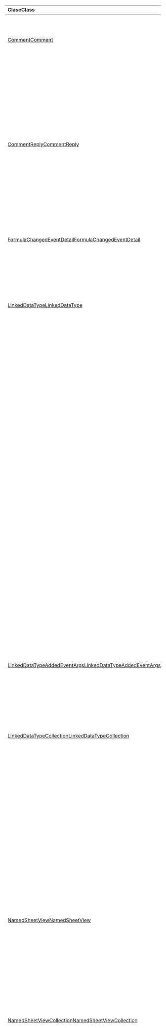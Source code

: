 | <span data-ttu-id="d9b0e-101">Clase</span><span class="sxs-lookup"><span data-stu-id="d9b0e-101">Class</span></span> | <span data-ttu-id="d9b0e-102">Campos</span><span class="sxs-lookup"><span data-stu-id="d9b0e-102">Fields</span></span> | <span data-ttu-id="d9b0e-103">Descripción</span><span class="sxs-lookup"><span data-stu-id="d9b0e-103">Description</span></span> |
|:---|:---|:---|
|[<span data-ttu-id="d9b0e-104">Comment</span><span class="sxs-lookup"><span data-stu-id="d9b0e-104">Comment</span></span>](/javascript/api/excel/excel.comment)|[<span data-ttu-id="d9b0e-105">assignTask(email: string)</span><span class="sxs-lookup"><span data-stu-id="d9b0e-105">assignTask(email: string)</span></span>](/javascript/api/excel/excel.comment#assigntask-email-)|<span data-ttu-id="d9b0e-106">Asigna la tarea adjunta al comentario al usuario determinado como único usuario al que se asigna.</span><span class="sxs-lookup"><span data-stu-id="d9b0e-106">Assigns the task attached to the comment to the given user as the sole assignee.</span></span>|
||[<span data-ttu-id="d9b0e-107">getTask()</span><span class="sxs-lookup"><span data-stu-id="d9b0e-107">getTask()</span></span>](/javascript/api/excel/excel.comment#gettask--)|<span data-ttu-id="d9b0e-108">Obtiene la tarea asociada a este comentario.</span><span class="sxs-lookup"><span data-stu-id="d9b0e-108">Gets the task associated with this comment.</span></span>|
||[<span data-ttu-id="d9b0e-109">getTaskOrNullObject()</span><span class="sxs-lookup"><span data-stu-id="d9b0e-109">getTaskOrNullObject()</span></span>](/javascript/api/excel/excel.comment#gettaskornullobject--)|<span data-ttu-id="d9b0e-110">Obtiene la tarea asociada a este comentario.</span><span class="sxs-lookup"><span data-stu-id="d9b0e-110">Gets the task associated with this comment.</span></span>|
|[<span data-ttu-id="d9b0e-111">CommentReply</span><span class="sxs-lookup"><span data-stu-id="d9b0e-111">CommentReply</span></span>](/javascript/api/excel/excel.commentreply)|[<span data-ttu-id="d9b0e-112">assignTask(email: string)</span><span class="sxs-lookup"><span data-stu-id="d9b0e-112">assignTask(email: string)</span></span>](/javascript/api/excel/excel.commentreply#assigntask-email-)|<span data-ttu-id="d9b0e-113">Asigna la tarea adjunta al comentario al usuario determinado como único usuario al que se asigna.</span><span class="sxs-lookup"><span data-stu-id="d9b0e-113">Assigns the task attached to the comment to the given user as the sole assignee.</span></span>|
||[<span data-ttu-id="d9b0e-114">getTask()</span><span class="sxs-lookup"><span data-stu-id="d9b0e-114">getTask()</span></span>](/javascript/api/excel/excel.commentreply#gettask--)|<span data-ttu-id="d9b0e-115">Obtiene la tarea asociada a este comentario.</span><span class="sxs-lookup"><span data-stu-id="d9b0e-115">Gets the task associated with this comment.</span></span>|
||[<span data-ttu-id="d9b0e-116">getTaskOrNullObject()</span><span class="sxs-lookup"><span data-stu-id="d9b0e-116">getTaskOrNullObject()</span></span>](/javascript/api/excel/excel.commentreply#gettaskornullobject--)|<span data-ttu-id="d9b0e-117">Obtiene la tarea asociada a este comentario.</span><span class="sxs-lookup"><span data-stu-id="d9b0e-117">Gets the task associated with this comment.</span></span>|
|[<span data-ttu-id="d9b0e-118">FormulaChangedEventDetail</span><span class="sxs-lookup"><span data-stu-id="d9b0e-118">FormulaChangedEventDetail</span></span>](/javascript/api/excel/excel.formulachangedeventdetail)|[<span data-ttu-id="d9b0e-119">cellAddress</span><span class="sxs-lookup"><span data-stu-id="d9b0e-119">cellAddress</span></span>](/javascript/api/excel/excel.formulachangedeventdetail#celladdress)|<span data-ttu-id="d9b0e-120">Dirección de la celda que contiene la fórmula modificada.</span><span class="sxs-lookup"><span data-stu-id="d9b0e-120">The address of the cell that contains the changed formula.</span></span>|
||[<span data-ttu-id="d9b0e-121">previousFormula</span><span class="sxs-lookup"><span data-stu-id="d9b0e-121">previousFormula</span></span>](/javascript/api/excel/excel.formulachangedeventdetail#previousformula)|<span data-ttu-id="d9b0e-122">Representa la fórmula anterior, antes de cambiarla.</span><span class="sxs-lookup"><span data-stu-id="d9b0e-122">Represents the previous formula, before it was changed.</span></span>|
|[<span data-ttu-id="d9b0e-123">LinkedDataType</span><span class="sxs-lookup"><span data-stu-id="d9b0e-123">LinkedDataType</span></span>](/javascript/api/excel/excel.linkeddatatype)|[<span data-ttu-id="d9b0e-124">dataProvider</span><span class="sxs-lookup"><span data-stu-id="d9b0e-124">dataProvider</span></span>](/javascript/api/excel/excel.linkeddatatype#dataprovider)|<span data-ttu-id="d9b0e-125">Nombre del proveedor de datos para el tipo de datos vinculado.</span><span class="sxs-lookup"><span data-stu-id="d9b0e-125">The name of the data provider for the linked data type.</span></span>|
||[<span data-ttu-id="d9b0e-126">lastRefreshed</span><span class="sxs-lookup"><span data-stu-id="d9b0e-126">lastRefreshed</span></span>](/javascript/api/excel/excel.linkeddatatype#lastrefreshed)|<span data-ttu-id="d9b0e-127">Fecha y hora de la zona horaria local desde que se abrió el libro cuando se actualizó el tipo de datos vinculado por última vez.</span><span class="sxs-lookup"><span data-stu-id="d9b0e-127">The local time-zone date and time since the workbook was opened when the linked data type was last refreshed.</span></span>|
||[<span data-ttu-id="d9b0e-128">name</span><span class="sxs-lookup"><span data-stu-id="d9b0e-128">name</span></span>](/javascript/api/excel/excel.linkeddatatype#name)|<span data-ttu-id="d9b0e-129">Nombre del tipo de datos vinculado.</span><span class="sxs-lookup"><span data-stu-id="d9b0e-129">The name of the linked data type.</span></span>|
||[<span data-ttu-id="d9b0e-130">periodicRefreshInterval</span><span class="sxs-lookup"><span data-stu-id="d9b0e-130">periodicRefreshInterval</span></span>](/javascript/api/excel/excel.linkeddatatype#periodicrefreshinterval)|<span data-ttu-id="d9b0e-131">Frecuencia, en segundos, con la que se actualiza el tipo de datos vinculado `refreshMode` si se establece en "Periódico".</span><span class="sxs-lookup"><span data-stu-id="d9b0e-131">The frequency, in seconds, at which the linked data type is refreshed if `refreshMode` is set to "Periodic".</span></span>|
||[<span data-ttu-id="d9b0e-132">refreshMode</span><span class="sxs-lookup"><span data-stu-id="d9b0e-132">refreshMode</span></span>](/javascript/api/excel/excel.linkeddatatype#refreshmode)|<span data-ttu-id="d9b0e-133">Mecanismo mediante el cual se recuperan los datos del tipo de datos vinculado.</span><span class="sxs-lookup"><span data-stu-id="d9b0e-133">The mechanism by which the data for the linked data type is retrieved.</span></span>|
||[<span data-ttu-id="d9b0e-134">serviceId</span><span class="sxs-lookup"><span data-stu-id="d9b0e-134">serviceId</span></span>](/javascript/api/excel/excel.linkeddatatype#serviceid)|<span data-ttu-id="d9b0e-135">Identificador único del tipo de datos vinculado.</span><span class="sxs-lookup"><span data-stu-id="d9b0e-135">The unique id of the linked data type.</span></span>|
||[<span data-ttu-id="d9b0e-136">supportedRefreshModes</span><span class="sxs-lookup"><span data-stu-id="d9b0e-136">supportedRefreshModes</span></span>](/javascript/api/excel/excel.linkeddatatype#supportedrefreshmodes)|<span data-ttu-id="d9b0e-137">Devuelve una matriz con todos los modos de actualización admitidos por el tipo de datos vinculado.</span><span class="sxs-lookup"><span data-stu-id="d9b0e-137">Returns an array with all the refresh modes supported by the linked data type.</span></span>|
||[<span data-ttu-id="d9b0e-138">requestRefresh()</span><span class="sxs-lookup"><span data-stu-id="d9b0e-138">requestRefresh()</span></span>](/javascript/api/excel/excel.linkeddatatype#requestrefresh--)|<span data-ttu-id="d9b0e-139">Realiza una solicitud para actualizar el tipo de datos vinculado.</span><span class="sxs-lookup"><span data-stu-id="d9b0e-139">Makes a request to refresh the linked data type.</span></span>|
||[<span data-ttu-id="d9b0e-140">requestSetRefreshMode(refreshMode: Excel.LinkedDataTypeRefreshMode)</span><span class="sxs-lookup"><span data-stu-id="d9b0e-140">requestSetRefreshMode(refreshMode: Excel.LinkedDataTypeRefreshMode)</span></span>](/javascript/api/excel/excel.linkeddatatype#requestsetrefreshmode-refreshmode-)|<span data-ttu-id="d9b0e-141">Realiza una solicitud para cambiar el modo de actualización de este tipo de datos vinculados.</span><span class="sxs-lookup"><span data-stu-id="d9b0e-141">Makes a request to change the refresh mode for this linked data type.</span></span>|
|[<span data-ttu-id="d9b0e-142">LinkedDataTypeAddedEventArgs</span><span class="sxs-lookup"><span data-stu-id="d9b0e-142">LinkedDataTypeAddedEventArgs</span></span>](/javascript/api/excel/excel.linkeddatatypeaddedeventargs)|[<span data-ttu-id="d9b0e-143">serviceId</span><span class="sxs-lookup"><span data-stu-id="d9b0e-143">serviceId</span></span>](/javascript/api/excel/excel.linkeddatatypeaddedeventargs#serviceid)|<span data-ttu-id="d9b0e-144">Identificador único del nuevo tipo de datos vinculado.</span><span class="sxs-lookup"><span data-stu-id="d9b0e-144">The unique id of the new linked data type.</span></span>|
||[<span data-ttu-id="d9b0e-145">source</span><span class="sxs-lookup"><span data-stu-id="d9b0e-145">source</span></span>](/javascript/api/excel/excel.linkeddatatypeaddedeventargs#source)|<span data-ttu-id="d9b0e-146">Obtiene el origen del evento.</span><span class="sxs-lookup"><span data-stu-id="d9b0e-146">Gets the source of the event.</span></span>|
||[<span data-ttu-id="d9b0e-147">tipo</span><span class="sxs-lookup"><span data-stu-id="d9b0e-147">type</span></span>](/javascript/api/excel/excel.linkeddatatypeaddedeventargs#type)|<span data-ttu-id="d9b0e-148">Obtiene el tipo del evento.</span><span class="sxs-lookup"><span data-stu-id="d9b0e-148">Gets the type of the event.</span></span>|
|[<span data-ttu-id="d9b0e-149">LinkedDataTypeCollection</span><span class="sxs-lookup"><span data-stu-id="d9b0e-149">LinkedDataTypeCollection</span></span>](/javascript/api/excel/excel.linkeddatatypecollection)|[<span data-ttu-id="d9b0e-150">getCount()</span><span class="sxs-lookup"><span data-stu-id="d9b0e-150">getCount()</span></span>](/javascript/api/excel/excel.linkeddatatypecollection#getcount--)|<span data-ttu-id="d9b0e-151">Obtiene el número de tipos de datos vinculados de la colección.</span><span class="sxs-lookup"><span data-stu-id="d9b0e-151">Gets the number of linked data types in the collection.</span></span>|
||[<span data-ttu-id="d9b0e-152">getItem(key: number)</span><span class="sxs-lookup"><span data-stu-id="d9b0e-152">getItem(key: number)</span></span>](/javascript/api/excel/excel.linkeddatatypecollection#getitem-key-)|<span data-ttu-id="d9b0e-153">Obtiene un tipo de datos vinculado por identificador de servicio.</span><span class="sxs-lookup"><span data-stu-id="d9b0e-153">Gets a linked data type by service id.</span></span>|
||[<span data-ttu-id="d9b0e-154">getItemAt(index: number)</span><span class="sxs-lookup"><span data-stu-id="d9b0e-154">getItemAt(index: number)</span></span>](/javascript/api/excel/excel.linkeddatatypecollection#getitemat-index-)|<span data-ttu-id="d9b0e-155">Obtiene un tipo de datos vinculado por su índice en la colección.</span><span class="sxs-lookup"><span data-stu-id="d9b0e-155">Gets a linked data type by its index in the collection.</span></span>|
||[<span data-ttu-id="d9b0e-156">getItemOrNullObject(key: number)</span><span class="sxs-lookup"><span data-stu-id="d9b0e-156">getItemOrNullObject(key: number)</span></span>](/javascript/api/excel/excel.linkeddatatypecollection#getitemornullobject-key-)|<span data-ttu-id="d9b0e-157">Obtiene un tipo de datos vinculados por identificador.</span><span class="sxs-lookup"><span data-stu-id="d9b0e-157">Gets a linked data type by id.</span></span>|
||[<span data-ttu-id="d9b0e-158">items</span><span class="sxs-lookup"><span data-stu-id="d9b0e-158">items</span></span>](/javascript/api/excel/excel.linkeddatatypecollection#items)|<span data-ttu-id="d9b0e-159">Obtiene los elementos secundarios cargados en esta colección.</span><span class="sxs-lookup"><span data-stu-id="d9b0e-159">Gets the loaded child items in this collection.</span></span>|
||[<span data-ttu-id="d9b0e-160">requestRefreshAll()</span><span class="sxs-lookup"><span data-stu-id="d9b0e-160">requestRefreshAll()</span></span>](/javascript/api/excel/excel.linkeddatatypecollection#requestrefreshall--)|<span data-ttu-id="d9b0e-161">Realiza una solicitud para actualizar todos los tipos de datos vinculados de la colección.</span><span class="sxs-lookup"><span data-stu-id="d9b0e-161">Makes a request to refresh all the linked data types in the collection.</span></span>|
|[<span data-ttu-id="d9b0e-162">NamedSheetView</span><span class="sxs-lookup"><span data-stu-id="d9b0e-162">NamedSheetView</span></span>](/javascript/api/excel/excel.namedsheetview)|[<span data-ttu-id="d9b0e-163">activate()</span><span class="sxs-lookup"><span data-stu-id="d9b0e-163">activate()</span></span>](/javascript/api/excel/excel.namedsheetview#activate--)|<span data-ttu-id="d9b0e-164">Activa esta vista de hoja.</span><span class="sxs-lookup"><span data-stu-id="d9b0e-164">Activates this sheet view.</span></span>|
||[<span data-ttu-id="d9b0e-165">delete()</span><span class="sxs-lookup"><span data-stu-id="d9b0e-165">delete()</span></span>](/javascript/api/excel/excel.namedsheetview#delete--)|<span data-ttu-id="d9b0e-166">Quita la vista de hoja de la hoja de cálculo.</span><span class="sxs-lookup"><span data-stu-id="d9b0e-166">Removes the sheet view from the worksheet.</span></span>|
||[<span data-ttu-id="d9b0e-167">duplicate(name?: string)</span><span class="sxs-lookup"><span data-stu-id="d9b0e-167">duplicate(name?: string)</span></span>](/javascript/api/excel/excel.namedsheetview#duplicate-name-)|<span data-ttu-id="d9b0e-168">Crea una copia de esta vista de hoja.</span><span class="sxs-lookup"><span data-stu-id="d9b0e-168">Creates a copy of this sheet view.</span></span>|
||[<span data-ttu-id="d9b0e-169">name</span><span class="sxs-lookup"><span data-stu-id="d9b0e-169">name</span></span>](/javascript/api/excel/excel.namedsheetview#name)|<span data-ttu-id="d9b0e-170">Obtiene o establece el nombre de la vista de hoja.</span><span class="sxs-lookup"><span data-stu-id="d9b0e-170">Gets or sets the name of the sheet view.</span></span>|
|[<span data-ttu-id="d9b0e-171">NamedSheetViewCollection</span><span class="sxs-lookup"><span data-stu-id="d9b0e-171">NamedSheetViewCollection</span></span>](/javascript/api/excel/excel.namedsheetviewcollection)|[<span data-ttu-id="d9b0e-172">add(name: string)</span><span class="sxs-lookup"><span data-stu-id="d9b0e-172">add(name: string)</span></span>](/javascript/api/excel/excel.namedsheetviewcollection#add-name-)|<span data-ttu-id="d9b0e-173">Crea una nueva vista de hoja con el nombre especificado.</span><span class="sxs-lookup"><span data-stu-id="d9b0e-173">Creates a new sheet view with the given name.</span></span>|
||[<span data-ttu-id="d9b0e-174">enterTemporary()</span><span class="sxs-lookup"><span data-stu-id="d9b0e-174">enterTemporary()</span></span>](/javascript/api/excel/excel.namedsheetviewcollection#entertemporary--)|<span data-ttu-id="d9b0e-175">Crea y activa una nueva vista de hoja temporal.</span><span class="sxs-lookup"><span data-stu-id="d9b0e-175">Creates and activates a new temporary sheet view.</span></span>|
||[<span data-ttu-id="d9b0e-176">exit()</span><span class="sxs-lookup"><span data-stu-id="d9b0e-176">exit()</span></span>](/javascript/api/excel/excel.namedsheetviewcollection#exit--)|<span data-ttu-id="d9b0e-177">Sale de la vista de hoja activa actualmente.</span><span class="sxs-lookup"><span data-stu-id="d9b0e-177">Exits the currently active sheet view.</span></span>|
||[<span data-ttu-id="d9b0e-178">getActive()</span><span class="sxs-lookup"><span data-stu-id="d9b0e-178">getActive()</span></span>](/javascript/api/excel/excel.namedsheetviewcollection#getactive--)|<span data-ttu-id="d9b0e-179">Obtiene la vista de hoja activa actualmente de la hoja de cálculo.</span><span class="sxs-lookup"><span data-stu-id="d9b0e-179">Gets the worksheet's currently active sheet view.</span></span>|
||[<span data-ttu-id="d9b0e-180">getCount()</span><span class="sxs-lookup"><span data-stu-id="d9b0e-180">getCount()</span></span>](/javascript/api/excel/excel.namedsheetviewcollection#getcount--)|<span data-ttu-id="d9b0e-181">Obtiene el número de vistas de hoja de esta hoja de cálculo.</span><span class="sxs-lookup"><span data-stu-id="d9b0e-181">Gets the number of sheet views in this worksheet.</span></span>|
||[<span data-ttu-id="d9b0e-182">getItem(key: string)</span><span class="sxs-lookup"><span data-stu-id="d9b0e-182">getItem(key: string)</span></span>](/javascript/api/excel/excel.namedsheetviewcollection#getitem-key-)|<span data-ttu-id="d9b0e-183">Obtiene una vista de hoja mediante su nombre.</span><span class="sxs-lookup"><span data-stu-id="d9b0e-183">Gets a sheet view using its name.</span></span>|
||[<span data-ttu-id="d9b0e-184">getItemAt(index: number)</span><span class="sxs-lookup"><span data-stu-id="d9b0e-184">getItemAt(index: number)</span></span>](/javascript/api/excel/excel.namedsheetviewcollection#getitemat-index-)|<span data-ttu-id="d9b0e-185">Obtiene una vista de hoja por su índice en la colección.</span><span class="sxs-lookup"><span data-stu-id="d9b0e-185">Gets a sheet view by its index in the collection.</span></span>|
||[<span data-ttu-id="d9b0e-186">items</span><span class="sxs-lookup"><span data-stu-id="d9b0e-186">items</span></span>](/javascript/api/excel/excel.namedsheetviewcollection#items)|<span data-ttu-id="d9b0e-187">Obtiene los elementos secundarios cargados en esta colección.</span><span class="sxs-lookup"><span data-stu-id="d9b0e-187">Gets the loaded child items in this collection.</span></span>|
|[<span data-ttu-id="d9b0e-188">PivotLayout</span><span class="sxs-lookup"><span data-stu-id="d9b0e-188">PivotLayout</span></span>](/javascript/api/excel/excel.pivotlayout)|[<span data-ttu-id="d9b0e-189">altTextDescription</span><span class="sxs-lookup"><span data-stu-id="d9b0e-189">altTextDescription</span></span>](/javascript/api/excel/excel.pivotlayout#alttextdescription)|<span data-ttu-id="d9b0e-190">Descripción del texto alternativo de la tabla dinámica.</span><span class="sxs-lookup"><span data-stu-id="d9b0e-190">The alt text description of the PivotTable.</span></span>|
||[<span data-ttu-id="d9b0e-191">altTextTitle</span><span class="sxs-lookup"><span data-stu-id="d9b0e-191">altTextTitle</span></span>](/javascript/api/excel/excel.pivotlayout#alttexttitle)|<span data-ttu-id="d9b0e-192">Título del texto alternativo de la tabla dinámica.</span><span class="sxs-lookup"><span data-stu-id="d9b0e-192">The alt text title of the PivotTable.</span></span>|
||[<span data-ttu-id="d9b0e-193">displayBlankLineAfterEachItem(display: boolean)</span><span class="sxs-lookup"><span data-stu-id="d9b0e-193">displayBlankLineAfterEachItem(display: boolean)</span></span>](/javascript/api/excel/excel.pivotlayout#displayblanklineaftereachitem-display-)|<span data-ttu-id="d9b0e-194">Establece si se va a mostrar una línea en blanco después de cada elemento.</span><span class="sxs-lookup"><span data-stu-id="d9b0e-194">Sets whether or not to display a blank line after each item.</span></span>|
||[<span data-ttu-id="d9b0e-195">emptyCellText</span><span class="sxs-lookup"><span data-stu-id="d9b0e-195">emptyCellText</span></span>](/javascript/api/excel/excel.pivotlayout#emptycelltext)|<span data-ttu-id="d9b0e-196">Texto que se rellena automáticamente en cualquier celda vacía de la tabla dinámica si `fillEmptyCells == true` .</span><span class="sxs-lookup"><span data-stu-id="d9b0e-196">The text that is automatically filled into any empty cell in the PivotTable if `fillEmptyCells == true`.</span></span>|
||[<span data-ttu-id="d9b0e-197">fillEmptyCells</span><span class="sxs-lookup"><span data-stu-id="d9b0e-197">fillEmptyCells</span></span>](/javascript/api/excel/excel.pivotlayout#fillemptycells)|<span data-ttu-id="d9b0e-198">Especifica si las celdas vacías de la tabla dinámica deben rellenarse con el `emptyCellText` archivo .</span><span class="sxs-lookup"><span data-stu-id="d9b0e-198">Specifies whether empty cells in the PivotTable should be populated with the `emptyCellText`.</span></span>|
||[<span data-ttu-id="d9b0e-199">getCell(dataHierarchy: DataPivotHierarchy \| string, rowItems: Array<PivotItem \| string>, columnItems: Array<PivotItem \| string>)</span><span class="sxs-lookup"><span data-stu-id="d9b0e-199">getCell(dataHierarchy: DataPivotHierarchy \| string, rowItems: Array<PivotItem \| string>, columnItems: Array<PivotItem \| string>)</span></span>](/javascript/api/excel/excel.pivotlayout#getcell-datahierarchy--rowitems--columnitems-)|<span data-ttu-id="d9b0e-200">Obtiene una única celda de la tabla dinámica en función de una jerarquía de datos y de los elementos de fila y columna de sus respectivas jerarquías.</span><span class="sxs-lookup"><span data-stu-id="d9b0e-200">Gets a unique cell in the PivotTable based on a data hierarchy and the row and column items of their respective hierarchies.</span></span>|
||[<span data-ttu-id="d9b0e-201">pivotStyle</span><span class="sxs-lookup"><span data-stu-id="d9b0e-201">pivotStyle</span></span>](/javascript/api/excel/excel.pivotlayout#pivotstyle)|<span data-ttu-id="d9b0e-202">Estilo aplicado a la tabla dinámica.</span><span class="sxs-lookup"><span data-stu-id="d9b0e-202">The style applied to the PivotTable.</span></span>|
||[<span data-ttu-id="d9b0e-203">repeatAllItemLabels(repeatLabels: boolean)</span><span class="sxs-lookup"><span data-stu-id="d9b0e-203">repeatAllItemLabels(repeatLabels: boolean)</span></span>](/javascript/api/excel/excel.pivotlayout#repeatallitemlabels-repeatlabels-)|<span data-ttu-id="d9b0e-204">Establece la opción "repetir todas las etiquetas de elementos" en todos los campos de la tabla dinámica.</span><span class="sxs-lookup"><span data-stu-id="d9b0e-204">Sets the "repeat all item labels" setting across all fields in the PivotTable.</span></span>|
||[<span data-ttu-id="d9b0e-205">setStyle(style: string \| PivotTableStyle \| BuiltInPivotTableStyle)</span><span class="sxs-lookup"><span data-stu-id="d9b0e-205">setStyle(style: string \| PivotTableStyle \| BuiltInPivotTableStyle)</span></span>](/javascript/api/excel/excel.pivotlayout#setstyle-style-)|<span data-ttu-id="d9b0e-206">Establece el estilo aplicado a la tabla dinámica.</span><span class="sxs-lookup"><span data-stu-id="d9b0e-206">Sets the style applied to the PivotTable.</span></span>|
||[<span data-ttu-id="d9b0e-207">showFieldHeaders</span><span class="sxs-lookup"><span data-stu-id="d9b0e-207">showFieldHeaders</span></span>](/javascript/api/excel/excel.pivotlayout#showfieldheaders)|<span data-ttu-id="d9b0e-208">Especifica si la tabla dinámica muestra encabezados de campo (títulos de campo y menús desplegables de filtro).</span><span class="sxs-lookup"><span data-stu-id="d9b0e-208">Specifies whether the PivotTable displays field headers (field captions and filter drop-downs).</span></span>|
|[<span data-ttu-id="d9b0e-209">PivotTable</span><span class="sxs-lookup"><span data-stu-id="d9b0e-209">PivotTable</span></span>](/javascript/api/excel/excel.pivottable)|[<span data-ttu-id="d9b0e-210">refreshOnOpen</span><span class="sxs-lookup"><span data-stu-id="d9b0e-210">refreshOnOpen</span></span>](/javascript/api/excel/excel.pivottable#refreshonopen)|<span data-ttu-id="d9b0e-211">Especifica si la tabla dinámica se actualiza cuando se abre el libro.</span><span class="sxs-lookup"><span data-stu-id="d9b0e-211">Specifies whether the PivotTable refreshes when the workbook opens.</span></span>|
|[<span data-ttu-id="d9b0e-212">Range</span><span class="sxs-lookup"><span data-stu-id="d9b0e-212">Range</span></span>](/javascript/api/excel/excel.range)|[<span data-ttu-id="d9b0e-213">getPrecedents()</span><span class="sxs-lookup"><span data-stu-id="d9b0e-213">getPrecedents()</span></span>](/javascript/api/excel/excel.range#getprecedents--)|<span data-ttu-id="d9b0e-214">Devuelve un objeto que representa el rango que contiene todos los precedentes de una celda en la misma hoja de cálculo `WorkbookRangeAreas` o en varias hojas de cálculo.</span><span class="sxs-lookup"><span data-stu-id="d9b0e-214">Returns a `WorkbookRangeAreas` object that represents the range containing all the precedents of a cell in same worksheet or in multiple worksheets.</span></span>|
|[<span data-ttu-id="d9b0e-215">RefreshModeChangedEventArgs</span><span class="sxs-lookup"><span data-stu-id="d9b0e-215">RefreshModeChangedEventArgs</span></span>](/javascript/api/excel/excel.refreshmodechangedeventargs)|[<span data-ttu-id="d9b0e-216">refreshMode</span><span class="sxs-lookup"><span data-stu-id="d9b0e-216">refreshMode</span></span>](/javascript/api/excel/excel.refreshmodechangedeventargs#refreshmode)|<span data-ttu-id="d9b0e-217">Modo de actualización del tipo de datos vinculado.</span><span class="sxs-lookup"><span data-stu-id="d9b0e-217">The linked data type refresh mode.</span></span>|
||[<span data-ttu-id="d9b0e-218">serviceId</span><span class="sxs-lookup"><span data-stu-id="d9b0e-218">serviceId</span></span>](/javascript/api/excel/excel.refreshmodechangedeventargs#serviceid)|<span data-ttu-id="d9b0e-219">Identificador único del objeto cuyo modo de actualización se ha cambiado.</span><span class="sxs-lookup"><span data-stu-id="d9b0e-219">The unique id of the object whose refresh mode was changed.</span></span>|
||[<span data-ttu-id="d9b0e-220">source</span><span class="sxs-lookup"><span data-stu-id="d9b0e-220">source</span></span>](/javascript/api/excel/excel.refreshmodechangedeventargs#source)|<span data-ttu-id="d9b0e-221">Obtiene el origen del evento.</span><span class="sxs-lookup"><span data-stu-id="d9b0e-221">Gets the source of the event.</span></span>|
||[<span data-ttu-id="d9b0e-222">tipo</span><span class="sxs-lookup"><span data-stu-id="d9b0e-222">type</span></span>](/javascript/api/excel/excel.refreshmodechangedeventargs#type)|<span data-ttu-id="d9b0e-223">Obtiene el tipo del evento.</span><span class="sxs-lookup"><span data-stu-id="d9b0e-223">Gets the type of the event.</span></span>|
|[<span data-ttu-id="d9b0e-224">RefreshRequestCompletedEventArgs</span><span class="sxs-lookup"><span data-stu-id="d9b0e-224">RefreshRequestCompletedEventArgs</span></span>](/javascript/api/excel/excel.refreshrequestcompletedeventargs)|[<span data-ttu-id="d9b0e-225">actualizado</span><span class="sxs-lookup"><span data-stu-id="d9b0e-225">refreshed</span></span>](/javascript/api/excel/excel.refreshrequestcompletedeventargs#refreshed)|<span data-ttu-id="d9b0e-226">Indica si la solicitud de actualización se ha realizado correctamente.</span><span class="sxs-lookup"><span data-stu-id="d9b0e-226">Indicates if the request to refresh was successful.</span></span>|
||[<span data-ttu-id="d9b0e-227">serviceId</span><span class="sxs-lookup"><span data-stu-id="d9b0e-227">serviceId</span></span>](/javascript/api/excel/excel.refreshrequestcompletedeventargs#serviceid)|<span data-ttu-id="d9b0e-228">Identificador único del objeto cuya solicitud de actualización se completó.</span><span class="sxs-lookup"><span data-stu-id="d9b0e-228">The unique id of the object whose refresh request was completed.</span></span>|
||[<span data-ttu-id="d9b0e-229">source</span><span class="sxs-lookup"><span data-stu-id="d9b0e-229">source</span></span>](/javascript/api/excel/excel.refreshrequestcompletedeventargs#source)|<span data-ttu-id="d9b0e-230">Obtiene el origen del evento.</span><span class="sxs-lookup"><span data-stu-id="d9b0e-230">Gets the source of the event.</span></span>|
||[<span data-ttu-id="d9b0e-231">tipo</span><span class="sxs-lookup"><span data-stu-id="d9b0e-231">type</span></span>](/javascript/api/excel/excel.refreshrequestcompletedeventargs#type)|<span data-ttu-id="d9b0e-232">Obtiene el tipo del evento.</span><span class="sxs-lookup"><span data-stu-id="d9b0e-232">Gets the type of the event.</span></span>|
||[<span data-ttu-id="d9b0e-233">advertencias</span><span class="sxs-lookup"><span data-stu-id="d9b0e-233">warnings</span></span>](/javascript/api/excel/excel.refreshrequestcompletedeventargs#warnings)|<span data-ttu-id="d9b0e-234">Matriz que contiene las advertencias generadas a partir de la solicitud de actualización.</span><span class="sxs-lookup"><span data-stu-id="d9b0e-234">An array that contains any warnings generated from the refresh request.</span></span>|
|[<span data-ttu-id="d9b0e-235">ShapeCollection</span><span class="sxs-lookup"><span data-stu-id="d9b0e-235">ShapeCollection</span></span>](/javascript/api/excel/excel.shapecollection)|[<span data-ttu-id="d9b0e-236">addSvg(xml: string)</span><span class="sxs-lookup"><span data-stu-id="d9b0e-236">addSvg(xml: string)</span></span>](/javascript/api/excel/excel.shapecollection#addsvg-xml-)|<span data-ttu-id="d9b0e-237">Crea un gráfico vectorial escalable (SVG) de una cadena XML y lo agrega a la hoja de cálculo.</span><span class="sxs-lookup"><span data-stu-id="d9b0e-237">Creates a scalable vector graphic (SVG) from an XML string and adds it to the worksheet.</span></span>|
|[<span data-ttu-id="d9b0e-238">Slicer</span><span class="sxs-lookup"><span data-stu-id="d9b0e-238">Slicer</span></span>](/javascript/api/excel/excel.slicer)|[<span data-ttu-id="d9b0e-239">nameInFormula</span><span class="sxs-lookup"><span data-stu-id="d9b0e-239">nameInFormula</span></span>](/javascript/api/excel/excel.slicer#nameinformula)|<span data-ttu-id="d9b0e-240">Indica el nombre de la segmentación usado en la fórmula.</span><span class="sxs-lookup"><span data-stu-id="d9b0e-240">Represents the slicer name used in the formula.</span></span>|
||[<span data-ttu-id="d9b0e-241">slicerStyle</span><span class="sxs-lookup"><span data-stu-id="d9b0e-241">slicerStyle</span></span>](/javascript/api/excel/excel.slicer#slicerstyle)|<span data-ttu-id="d9b0e-242">Estilo aplicado a la segmentación de datos.</span><span class="sxs-lookup"><span data-stu-id="d9b0e-242">The style applied to the Slicer.</span></span>|
||[<span data-ttu-id="d9b0e-243">setStyle(style: string \| SlicerStyle \| BuiltInSlicerStyle)</span><span class="sxs-lookup"><span data-stu-id="d9b0e-243">setStyle(style: string \| SlicerStyle \| BuiltInSlicerStyle)</span></span>](/javascript/api/excel/excel.slicer#setstyle-style-)|<span data-ttu-id="d9b0e-244">Establece el estilo aplicado a la segmentación de datos.</span><span class="sxs-lookup"><span data-stu-id="d9b0e-244">Sets the style applied to the slicer.</span></span>|
|[<span data-ttu-id="d9b0e-245">Table</span><span class="sxs-lookup"><span data-stu-id="d9b0e-245">Table</span></span>](/javascript/api/excel/excel.table)|[<span data-ttu-id="d9b0e-246">clearStyle()</span><span class="sxs-lookup"><span data-stu-id="d9b0e-246">clearStyle()</span></span>](/javascript/api/excel/excel.table#clearstyle--)|<span data-ttu-id="d9b0e-247">Cambia la tabla para usar el estilo de tabla predeterminado.</span><span class="sxs-lookup"><span data-stu-id="d9b0e-247">Changes the table to use the default table style.</span></span>|
||[<span data-ttu-id="d9b0e-248">onFiltered</span><span class="sxs-lookup"><span data-stu-id="d9b0e-248">onFiltered</span></span>](/javascript/api/excel/excel.table#onfiltered)|<span data-ttu-id="d9b0e-249">Se produce cuando se aplica el filtro en una tabla en particular.</span><span class="sxs-lookup"><span data-stu-id="d9b0e-249">Occurs when filter is applied on a specific table.</span></span>|
||[<span data-ttu-id="d9b0e-250">tableStyle</span><span class="sxs-lookup"><span data-stu-id="d9b0e-250">tableStyle</span></span>](/javascript/api/excel/excel.table#tablestyle)|<span data-ttu-id="d9b0e-251">Estilo aplicado a la tabla.</span><span class="sxs-lookup"><span data-stu-id="d9b0e-251">The style applied to the Table.</span></span>|
||[<span data-ttu-id="d9b0e-252">setStyle(style: string \| TableStyle \| BuiltInTableStyle)</span><span class="sxs-lookup"><span data-stu-id="d9b0e-252">setStyle(style: string \| TableStyle \| BuiltInTableStyle)</span></span>](/javascript/api/excel/excel.table#setstyle-style-)|<span data-ttu-id="d9b0e-253">Establece el estilo aplicado a la tabla.</span><span class="sxs-lookup"><span data-stu-id="d9b0e-253">Sets the style applied to the table.</span></span>|
|[<span data-ttu-id="d9b0e-254">TableCollection</span><span class="sxs-lookup"><span data-stu-id="d9b0e-254">TableCollection</span></span>](/javascript/api/excel/excel.tablecollection)|[<span data-ttu-id="d9b0e-255">onFiltered</span><span class="sxs-lookup"><span data-stu-id="d9b0e-255">onFiltered</span></span>](/javascript/api/excel/excel.tablecollection#onfiltered)|<span data-ttu-id="d9b0e-256">Se produce cuando se aplica el filtro en cualquier tabla en un libro o una hoja de cálculo.</span><span class="sxs-lookup"><span data-stu-id="d9b0e-256">Occurs when filter is applied on any table in a workbook, or a worksheet.</span></span>|
|[<span data-ttu-id="d9b0e-257">TableFilteredEventArgs</span><span class="sxs-lookup"><span data-stu-id="d9b0e-257">TableFilteredEventArgs</span></span>](/javascript/api/excel/excel.tablefilteredeventargs)|[<span data-ttu-id="d9b0e-258">tableId</span><span class="sxs-lookup"><span data-stu-id="d9b0e-258">tableId</span></span>](/javascript/api/excel/excel.tablefilteredeventargs#tableid)|<span data-ttu-id="d9b0e-259">Obtiene el identificador de la tabla en la que se aplica el filtro.</span><span class="sxs-lookup"><span data-stu-id="d9b0e-259">Gets the id of the table in which the filter is applied.</span></span>|
||[<span data-ttu-id="d9b0e-260">tipo</span><span class="sxs-lookup"><span data-stu-id="d9b0e-260">type</span></span>](/javascript/api/excel/excel.tablefilteredeventargs#type)|<span data-ttu-id="d9b0e-261">Obtiene el tipo del evento.</span><span class="sxs-lookup"><span data-stu-id="d9b0e-261">Gets the type of the event.</span></span>|
||[<span data-ttu-id="d9b0e-262">worksheetId</span><span class="sxs-lookup"><span data-stu-id="d9b0e-262">worksheetId</span></span>](/javascript/api/excel/excel.tablefilteredeventargs#worksheetid)|<span data-ttu-id="d9b0e-263">Obtiene el identificador de la hoja de cálculo que contiene la tabla.</span><span class="sxs-lookup"><span data-stu-id="d9b0e-263">Gets the id of the worksheet which contains the table.</span></span>|
|[<span data-ttu-id="d9b0e-264">Task</span><span class="sxs-lookup"><span data-stu-id="d9b0e-264">Task</span></span>](/javascript/api/excel/excel.task)|[<span data-ttu-id="d9b0e-265">addAssignee(email: string)</span><span class="sxs-lookup"><span data-stu-id="d9b0e-265">addAssignee(email: string)</span></span>](/javascript/api/excel/excel.task#addassignee-email-)|<span data-ttu-id="d9b0e-266">Agrega un usuario al que se asigna a la tarea.</span><span class="sxs-lookup"><span data-stu-id="d9b0e-266">Adds an assignee to the task.</span></span>|
||[<span data-ttu-id="d9b0e-267">applyChanges(taskChanges: Excel.TaskChanges)</span><span class="sxs-lookup"><span data-stu-id="d9b0e-267">applyChanges(taskChanges: Excel.TaskChanges)</span></span>](/javascript/api/excel/excel.task#applychanges-taskchanges-)|<span data-ttu-id="d9b0e-268">Aplica los cambios dados a la tarea.</span><span class="sxs-lookup"><span data-stu-id="d9b0e-268">Applies the given changes to the task.</span></span>|
||[<span data-ttu-id="d9b0e-269">assignees</span><span class="sxs-lookup"><span data-stu-id="d9b0e-269">assignees</span></span>](/javascript/api/excel/excel.task#assignees)|<span data-ttu-id="d9b0e-270">Obtiene los usuarios a los que se asigna la tarea.</span><span class="sxs-lookup"><span data-stu-id="d9b0e-270">Gets the users to whom the task is assigned.</span></span>|
||[<span data-ttu-id="d9b0e-271">comment</span><span class="sxs-lookup"><span data-stu-id="d9b0e-271">comment</span></span>](/javascript/api/excel/excel.task#comment)|<span data-ttu-id="d9b0e-272">Obtiene el comentario asociado a la tarea.</span><span class="sxs-lookup"><span data-stu-id="d9b0e-272">Gets the comment associated with the task.</span></span>|
||[<span data-ttu-id="d9b0e-273">dueDate</span><span class="sxs-lookup"><span data-stu-id="d9b0e-273">dueDate</span></span>](/javascript/api/excel/excel.task#duedate)|<span data-ttu-id="d9b0e-274">Obtiene la fecha y hora en que vence la tarea.</span><span class="sxs-lookup"><span data-stu-id="d9b0e-274">Gets the date and time the task is due.</span></span>|
||[<span data-ttu-id="d9b0e-275">historyRecords</span><span class="sxs-lookup"><span data-stu-id="d9b0e-275">historyRecords</span></span>](/javascript/api/excel/excel.task#historyrecords)|<span data-ttu-id="d9b0e-276">Obtiene los registros de historial de la tarea.</span><span class="sxs-lookup"><span data-stu-id="d9b0e-276">Gets the history records of the task.</span></span>|
||[<span data-ttu-id="d9b0e-277">id</span><span class="sxs-lookup"><span data-stu-id="d9b0e-277">id</span></span>](/javascript/api/excel/excel.task#id)|<span data-ttu-id="d9b0e-278">Obtiene el identificador de la tarea.</span><span class="sxs-lookup"><span data-stu-id="d9b0e-278">Gets the id of the task.</span></span>|
||[<span data-ttu-id="d9b0e-279">percentComplete</span><span class="sxs-lookup"><span data-stu-id="d9b0e-279">percentComplete</span></span>](/javascript/api/excel/excel.task#percentcomplete)|<span data-ttu-id="d9b0e-280">Obtiene el porcentaje de finalización de la tarea.</span><span class="sxs-lookup"><span data-stu-id="d9b0e-280">Gets the completion percentage of the task.</span></span>|
||[<span data-ttu-id="d9b0e-281">priority</span><span class="sxs-lookup"><span data-stu-id="d9b0e-281">priority</span></span>](/javascript/api/excel/excel.task#priority)|<span data-ttu-id="d9b0e-282">Obtiene la prioridad de la tarea.</span><span class="sxs-lookup"><span data-stu-id="d9b0e-282">Gets the priority of the task.</span></span>|
||[<span data-ttu-id="d9b0e-283">startDate</span><span class="sxs-lookup"><span data-stu-id="d9b0e-283">startDate</span></span>](/javascript/api/excel/excel.task#startdate)|<span data-ttu-id="d9b0e-284">Obtiene la fecha y hora de inicio de la tarea.</span><span class="sxs-lookup"><span data-stu-id="d9b0e-284">Gets the date and time the task should start.</span></span>|
||[<span data-ttu-id="d9b0e-285">title</span><span class="sxs-lookup"><span data-stu-id="d9b0e-285">title</span></span>](/javascript/api/excel/excel.task#title)|<span data-ttu-id="d9b0e-286">Obtiene el título de la tarea.</span><span class="sxs-lookup"><span data-stu-id="d9b0e-286">Gets title of the task.</span></span>|
||[<span data-ttu-id="d9b0e-287">removeAllAssignees()</span><span class="sxs-lookup"><span data-stu-id="d9b0e-287">removeAllAssignees()</span></span>](/javascript/api/excel/excel.task#removeallassignees--)|<span data-ttu-id="d9b0e-288">Quita todos los usuarios asignados de la tarea.</span><span class="sxs-lookup"><span data-stu-id="d9b0e-288">Removes all assignees from the task.</span></span>|
||[<span data-ttu-id="d9b0e-289">removeAssignee(email: string)</span><span class="sxs-lookup"><span data-stu-id="d9b0e-289">removeAssignee(email: string)</span></span>](/javascript/api/excel/excel.task#removeassignee-email-)|<span data-ttu-id="d9b0e-290">Quita un usuario asignado de la tarea.</span><span class="sxs-lookup"><span data-stu-id="d9b0e-290">Removes an assignee from the task.</span></span>|
||[<span data-ttu-id="d9b0e-291">setPercentComplete(percentComplete: number)</span><span class="sxs-lookup"><span data-stu-id="d9b0e-291">setPercentComplete(percentComplete: number)</span></span>](/javascript/api/excel/excel.task#setpercentcomplete-percentcomplete-)|<span data-ttu-id="d9b0e-292">Cambia la finalización de la tarea.</span><span class="sxs-lookup"><span data-stu-id="d9b0e-292">Changes the completion of the task.</span></span>|
||[<span data-ttu-id="d9b0e-293">setPriority(priority: number)</span><span class="sxs-lookup"><span data-stu-id="d9b0e-293">setPriority(priority: number)</span></span>](/javascript/api/excel/excel.task#setpriority-priority-)|<span data-ttu-id="d9b0e-294">Cambia la prioridad de la tarea.</span><span class="sxs-lookup"><span data-stu-id="d9b0e-294">Changes the priority of the task.</span></span>|
||[<span data-ttu-id="d9b0e-295">setStartDateAndDueDate(startDate: Date, dueDate: Date)</span><span class="sxs-lookup"><span data-stu-id="d9b0e-295">setStartDateAndDueDate(startDate: Date, dueDate: Date)</span></span>](/javascript/api/excel/excel.task#setstartdateandduedate-startdate--duedate-)|<span data-ttu-id="d9b0e-296">Cambia el inicio y las fechas de vencimiento de la tarea.</span><span class="sxs-lookup"><span data-stu-id="d9b0e-296">Changes the start and the due dates of the task.</span></span>|
||[<span data-ttu-id="d9b0e-297">setTitle(title: string)</span><span class="sxs-lookup"><span data-stu-id="d9b0e-297">setTitle(title: string)</span></span>](/javascript/api/excel/excel.task#settitle-title-)|<span data-ttu-id="d9b0e-298">Cambia el título de la tarea.</span><span class="sxs-lookup"><span data-stu-id="d9b0e-298">Changes the title of the task.</span></span>|
|[<span data-ttu-id="d9b0e-299">TaskChanges</span><span class="sxs-lookup"><span data-stu-id="d9b0e-299">TaskChanges</span></span>](/javascript/api/excel/excel.taskchanges)|[<span data-ttu-id="d9b0e-300">dueDate</span><span class="sxs-lookup"><span data-stu-id="d9b0e-300">dueDate</span></span>](/javascript/api/excel/excel.taskchanges#duedate)|<span data-ttu-id="d9b0e-301">Establece una nueva fecha de vencimiento para la tarea, en la zona horaria UTC.</span><span class="sxs-lookup"><span data-stu-id="d9b0e-301">Sets a new due date for the task, in UTC time zone.</span></span>|
||[<span data-ttu-id="d9b0e-302">emailsToAssign</span><span class="sxs-lookup"><span data-stu-id="d9b0e-302">emailsToAssign</span></span>](/javascript/api/excel/excel.taskchanges#emailstoassign)|<span data-ttu-id="d9b0e-303">Establece las direcciones de correo electrónico de los usuarios que se asignarán a la tarea.</span><span class="sxs-lookup"><span data-stu-id="d9b0e-303">Sets email addresses of the users to assign to the task.</span></span>|
||[<span data-ttu-id="d9b0e-304">emailsToUnassign</span><span class="sxs-lookup"><span data-stu-id="d9b0e-304">emailsToUnassign</span></span>](/javascript/api/excel/excel.taskchanges#emailstounassign)|<span data-ttu-id="d9b0e-305">Establece las direcciones de correo electrónico de los usuarios para que se desasigne de la tarea.</span><span class="sxs-lookup"><span data-stu-id="d9b0e-305">Sets email addresses of the users to unassign from the task.</span></span>|
||[<span data-ttu-id="d9b0e-306">percentComplete</span><span class="sxs-lookup"><span data-stu-id="d9b0e-306">percentComplete</span></span>](/javascript/api/excel/excel.taskchanges#percentcomplete)|<span data-ttu-id="d9b0e-307">Establece un nuevo porcentaje de finalización para la tarea.</span><span class="sxs-lookup"><span data-stu-id="d9b0e-307">Sets a new completion percentage for the task.</span></span>|
||[<span data-ttu-id="d9b0e-308">priority</span><span class="sxs-lookup"><span data-stu-id="d9b0e-308">priority</span></span>](/javascript/api/excel/excel.taskchanges#priority)|<span data-ttu-id="d9b0e-309">Establece una nueva prioridad para la tarea.</span><span class="sxs-lookup"><span data-stu-id="d9b0e-309">Sets a new priority for the task.</span></span>|
||[<span data-ttu-id="d9b0e-310">removeAllPreviousAssignees</span><span class="sxs-lookup"><span data-stu-id="d9b0e-310">removeAllPreviousAssignees</span></span>](/javascript/api/excel/excel.taskchanges#removeallpreviousassignees)|<span data-ttu-id="d9b0e-311">Establece si el cambio debe quitar todos los usuarios asignados anteriores de la tarea.</span><span class="sxs-lookup"><span data-stu-id="d9b0e-311">Sets if the change should remove all previous assignees from the task.</span></span>|
||[<span data-ttu-id="d9b0e-312">startDate</span><span class="sxs-lookup"><span data-stu-id="d9b0e-312">startDate</span></span>](/javascript/api/excel/excel.taskchanges#startdate)|<span data-ttu-id="d9b0e-313">Establece una nueva fecha de inicio para la tarea, en la zona horaria UTC.</span><span class="sxs-lookup"><span data-stu-id="d9b0e-313">Sets a new start date for the task, in UTC time zone.</span></span>|
||[<span data-ttu-id="d9b0e-314">title</span><span class="sxs-lookup"><span data-stu-id="d9b0e-314">title</span></span>](/javascript/api/excel/excel.taskchanges#title)|<span data-ttu-id="d9b0e-315">Establece un nuevo título para la tarea.</span><span class="sxs-lookup"><span data-stu-id="d9b0e-315">Sets a new title for the task.</span></span>|
|[<span data-ttu-id="d9b0e-316">TaskCollection</span><span class="sxs-lookup"><span data-stu-id="d9b0e-316">TaskCollection</span></span>](/javascript/api/excel/excel.taskcollection)|[<span data-ttu-id="d9b0e-317">getCount()</span><span class="sxs-lookup"><span data-stu-id="d9b0e-317">getCount()</span></span>](/javascript/api/excel/excel.taskcollection#getcount--)|<span data-ttu-id="d9b0e-318">Obtiene el número de tareas de la colección.</span><span class="sxs-lookup"><span data-stu-id="d9b0e-318">Gets the number of tasks in the collection.</span></span>|
||[<span data-ttu-id="d9b0e-319">getItem(key: string)</span><span class="sxs-lookup"><span data-stu-id="d9b0e-319">getItem(key: string)</span></span>](/javascript/api/excel/excel.taskcollection#getitem-key-)|<span data-ttu-id="d9b0e-320">Obtiene una tarea mediante su identificador.</span><span class="sxs-lookup"><span data-stu-id="d9b0e-320">Gets a task using its id.</span></span>|
||[<span data-ttu-id="d9b0e-321">getItemAt(index: number)</span><span class="sxs-lookup"><span data-stu-id="d9b0e-321">getItemAt(index: number)</span></span>](/javascript/api/excel/excel.taskcollection#getitemat-index-)|<span data-ttu-id="d9b0e-322">Obtiene una tarea por su índice en la colección.</span><span class="sxs-lookup"><span data-stu-id="d9b0e-322">Gets a task by its index in the collection.</span></span>|
||[<span data-ttu-id="d9b0e-323">getItemOrNullObject(key: string)</span><span class="sxs-lookup"><span data-stu-id="d9b0e-323">getItemOrNullObject(key: string)</span></span>](/javascript/api/excel/excel.taskcollection#getitemornullobject-key-)|<span data-ttu-id="d9b0e-324">Obtiene una tarea mediante su identificador.</span><span class="sxs-lookup"><span data-stu-id="d9b0e-324">Gets a task using its id.</span></span>|
||[<span data-ttu-id="d9b0e-325">items</span><span class="sxs-lookup"><span data-stu-id="d9b0e-325">items</span></span>](/javascript/api/excel/excel.taskcollection#items)|<span data-ttu-id="d9b0e-326">Obtiene los elementos secundarios cargados en esta colección.</span><span class="sxs-lookup"><span data-stu-id="d9b0e-326">Gets the loaded child items in this collection.</span></span>|
|[<span data-ttu-id="d9b0e-327">TaskHistoryRecord</span><span class="sxs-lookup"><span data-stu-id="d9b0e-327">TaskHistoryRecord</span></span>](/javascript/api/excel/excel.taskhistoryrecord)|[<span data-ttu-id="d9b0e-328">anchorId</span><span class="sxs-lookup"><span data-stu-id="d9b0e-328">anchorId</span></span>](/javascript/api/excel/excel.taskhistoryrecord#anchorid)|<span data-ttu-id="d9b0e-329">Representa el identificador del objeto al que está anclada la tarea (por ejemplo, commentId para tareas adjuntas a comentarios).</span><span class="sxs-lookup"><span data-stu-id="d9b0e-329">Represents the ID of the object to which the task is anchored (e.g., commentId for tasks attached to comments).</span></span>|
||[<span data-ttu-id="d9b0e-330">assignee</span><span class="sxs-lookup"><span data-stu-id="d9b0e-330">assignee</span></span>](/javascript/api/excel/excel.taskhistoryrecord#assignee)|<span data-ttu-id="d9b0e-331">Representa el usuario asignado a la tarea para un tipo de registro de historial "Asignar" o el usuario que se desasigna de la tarea para un tipo de registro de historial "Unassign".</span><span class="sxs-lookup"><span data-stu-id="d9b0e-331">Represents the user assigned to the task for an "Assign" history record type, or the user to unassign from the task for an "Unassign" history record type.</span></span>|
||[<span data-ttu-id="d9b0e-332">attributionUser</span><span class="sxs-lookup"><span data-stu-id="d9b0e-332">attributionUser</span></span>](/javascript/api/excel/excel.taskhistoryrecord#attributionuser)|<span data-ttu-id="d9b0e-333">Representa el usuario que creó o modificó la tarea.</span><span class="sxs-lookup"><span data-stu-id="d9b0e-333">Represents the user who created or changed the task.</span></span>|
||[<span data-ttu-id="d9b0e-334">dueDate</span><span class="sxs-lookup"><span data-stu-id="d9b0e-334">dueDate</span></span>](/javascript/api/excel/excel.taskhistoryrecord#duedate)|<span data-ttu-id="d9b0e-335">Representa la fecha de vencimiento de la tarea.</span><span class="sxs-lookup"><span data-stu-id="d9b0e-335">Represents the task's due date.</span></span>|
||[<span data-ttu-id="d9b0e-336">historyRecordCreatedDate</span><span class="sxs-lookup"><span data-stu-id="d9b0e-336">historyRecordCreatedDate</span></span>](/javascript/api/excel/excel.taskhistoryrecord#historyrecordcreateddate)|<span data-ttu-id="d9b0e-337">Representa la fecha de creación del registro del historial de tareas.</span><span class="sxs-lookup"><span data-stu-id="d9b0e-337">Represents creation date of the task history record.</span></span>|
||[<span data-ttu-id="d9b0e-338">id</span><span class="sxs-lookup"><span data-stu-id="d9b0e-338">id</span></span>](/javascript/api/excel/excel.taskhistoryrecord#id)|<span data-ttu-id="d9b0e-339">Identificador del registro de historial.</span><span class="sxs-lookup"><span data-stu-id="d9b0e-339">ID for the history record.</span></span>|
||[<span data-ttu-id="d9b0e-340">percentComplete</span><span class="sxs-lookup"><span data-stu-id="d9b0e-340">percentComplete</span></span>](/javascript/api/excel/excel.taskhistoryrecord#percentcomplete)|<span data-ttu-id="d9b0e-341">Representa el porcentaje de finalización de la tarea.</span><span class="sxs-lookup"><span data-stu-id="d9b0e-341">Represents the task's completion percentage.</span></span>|
||[<span data-ttu-id="d9b0e-342">priority</span><span class="sxs-lookup"><span data-stu-id="d9b0e-342">priority</span></span>](/javascript/api/excel/excel.taskhistoryrecord#priority)|<span data-ttu-id="d9b0e-343">Representa la prioridad de la tarea.</span><span class="sxs-lookup"><span data-stu-id="d9b0e-343">Represents the task's priority.</span></span>|
||[<span data-ttu-id="d9b0e-344">startDate</span><span class="sxs-lookup"><span data-stu-id="d9b0e-344">startDate</span></span>](/javascript/api/excel/excel.taskhistoryrecord#startdate)|<span data-ttu-id="d9b0e-345">Representa la fecha de inicio de la tarea.</span><span class="sxs-lookup"><span data-stu-id="d9b0e-345">Represents the task's start date.</span></span>|
||[<span data-ttu-id="d9b0e-346">title</span><span class="sxs-lookup"><span data-stu-id="d9b0e-346">title</span></span>](/javascript/api/excel/excel.taskhistoryrecord#title)|<span data-ttu-id="d9b0e-347">Representa el título de la tarea.</span><span class="sxs-lookup"><span data-stu-id="d9b0e-347">Represents the task's title.</span></span>|
||[<span data-ttu-id="d9b0e-348">tipo</span><span class="sxs-lookup"><span data-stu-id="d9b0e-348">type</span></span>](/javascript/api/excel/excel.taskhistoryrecord#type)|<span data-ttu-id="d9b0e-349">Representa el tipo de registro del historial de tareas.</span><span class="sxs-lookup"><span data-stu-id="d9b0e-349">Represents task history record's type.</span></span>|
||[<span data-ttu-id="d9b0e-350">undoHistoryId</span><span class="sxs-lookup"><span data-stu-id="d9b0e-350">undoHistoryId</span></span>](/javascript/api/excel/excel.taskhistoryrecord#undohistoryid)|<span data-ttu-id="d9b0e-351">Representa la TaskHistoryRecord.id que se ha deshecho para el tipo de registro de historial "Deshacer".</span><span class="sxs-lookup"><span data-stu-id="d9b0e-351">Represents the TaskHistoryRecord.id property that was undone for the "Undo" history record type.</span></span>|
|[<span data-ttu-id="d9b0e-352">TaskHistoryRecordCollection</span><span class="sxs-lookup"><span data-stu-id="d9b0e-352">TaskHistoryRecordCollection</span></span>](/javascript/api/excel/excel.taskhistoryrecordcollection)|[<span data-ttu-id="d9b0e-353">getCount()</span><span class="sxs-lookup"><span data-stu-id="d9b0e-353">getCount()</span></span>](/javascript/api/excel/excel.taskhistoryrecordcollection#getcount--)|<span data-ttu-id="d9b0e-354">Obtiene el número de registros de historial de la colección para la tarea.</span><span class="sxs-lookup"><span data-stu-id="d9b0e-354">Gets the number of history records in the collection for the task.</span></span>|
||[<span data-ttu-id="d9b0e-355">getItemAt(index: number)</span><span class="sxs-lookup"><span data-stu-id="d9b0e-355">getItemAt(index: number)</span></span>](/javascript/api/excel/excel.taskhistoryrecordcollection#getitemat-index-)|<span data-ttu-id="d9b0e-356">Obtiene un registro de historial de tareas mediante su índice en la colección.</span><span class="sxs-lookup"><span data-stu-id="d9b0e-356">Gets a task history record by using its index in the collection.</span></span>|
||[<span data-ttu-id="d9b0e-357">items</span><span class="sxs-lookup"><span data-stu-id="d9b0e-357">items</span></span>](/javascript/api/excel/excel.taskhistoryrecordcollection#items)|<span data-ttu-id="d9b0e-358">Obtiene los elementos secundarios cargados en esta colección.</span><span class="sxs-lookup"><span data-stu-id="d9b0e-358">Gets the loaded child items in this collection.</span></span>|
|[<span data-ttu-id="d9b0e-359">Usuario</span><span class="sxs-lookup"><span data-stu-id="d9b0e-359">User</span></span>](/javascript/api/excel/excel.user)|[<span data-ttu-id="d9b0e-360">displayName</span><span class="sxs-lookup"><span data-stu-id="d9b0e-360">displayName</span></span>](/javascript/api/excel/excel.user#displayname)|<span data-ttu-id="d9b0e-361">Representa el nombre para mostrar del usuario.</span><span class="sxs-lookup"><span data-stu-id="d9b0e-361">Represents the user's display name.</span></span>|
||[<span data-ttu-id="d9b0e-362">email</span><span class="sxs-lookup"><span data-stu-id="d9b0e-362">email</span></span>](/javascript/api/excel/excel.user#email)|<span data-ttu-id="d9b0e-363">Representa la dirección de correo del usuario</span><span class="sxs-lookup"><span data-stu-id="d9b0e-363">Represents the user's email address.</span></span>|
||[<span data-ttu-id="d9b0e-364">uid</span><span class="sxs-lookup"><span data-stu-id="d9b0e-364">uid</span></span>](/javascript/api/excel/excel.user#uid)|<span data-ttu-id="d9b0e-365">Representa el identificador único del usuario.</span><span class="sxs-lookup"><span data-stu-id="d9b0e-365">Represents the user's unique ID.</span></span>|
|[<span data-ttu-id="d9b0e-366">Workbook</span><span class="sxs-lookup"><span data-stu-id="d9b0e-366">Workbook</span></span>](/javascript/api/excel/excel.workbook)|[<span data-ttu-id="d9b0e-367">linkedDataTypes</span><span class="sxs-lookup"><span data-stu-id="d9b0e-367">linkedDataTypes</span></span>](/javascript/api/excel/excel.workbook#linkeddatatypes)|<span data-ttu-id="d9b0e-368">Devuelve una colección de tipos de datos vinculados que forman parte del libro.</span><span class="sxs-lookup"><span data-stu-id="d9b0e-368">Returns a collection of linked data types that are part of the workbook.</span></span>|
||[<span data-ttu-id="d9b0e-369">tareas</span><span class="sxs-lookup"><span data-stu-id="d9b0e-369">tasks</span></span>](/javascript/api/excel/excel.workbook#tasks)|<span data-ttu-id="d9b0e-370">Devuelve una colección de tareas que están presentes en el libro.</span><span class="sxs-lookup"><span data-stu-id="d9b0e-370">Returns a collection of tasks that are present in the workbook.</span></span>|
||[<span data-ttu-id="d9b0e-371">showPivotFieldList</span><span class="sxs-lookup"><span data-stu-id="d9b0e-371">showPivotFieldList</span></span>](/javascript/api/excel/excel.workbook#showpivotfieldlist)|<span data-ttu-id="d9b0e-372">Especifica si el panel de lista de campos de la tabla dinámica se muestra en el nivel del libro.</span><span class="sxs-lookup"><span data-stu-id="d9b0e-372">Specifies whether the PivotTable's field list pane is shown at the workbook level.</span></span>|
||[<span data-ttu-id="d9b0e-373">use1904DateSystem</span><span class="sxs-lookup"><span data-stu-id="d9b0e-373">use1904DateSystem</span></span>](/javascript/api/excel/excel.workbook#use1904datesystem)|<span data-ttu-id="d9b0e-374">True si el libro usa el sistema de fechas 1904.</span><span class="sxs-lookup"><span data-stu-id="d9b0e-374">True if the workbook uses the 1904 date system.</span></span>|
|[<span data-ttu-id="d9b0e-375">Worksheet</span><span class="sxs-lookup"><span data-stu-id="d9b0e-375">Worksheet</span></span>](/javascript/api/excel/excel.worksheet)|[<span data-ttu-id="d9b0e-376">namedSheetViews</span><span class="sxs-lookup"><span data-stu-id="d9b0e-376">namedSheetViews</span></span>](/javascript/api/excel/excel.worksheet#namedsheetviews)|<span data-ttu-id="d9b0e-377">Devuelve una colección de vistas de hoja que están presentes en la hoja de cálculo.</span><span class="sxs-lookup"><span data-stu-id="d9b0e-377">Returns a collection of sheet views that are present in the worksheet.</span></span>|
||[<span data-ttu-id="d9b0e-378">onFiltered</span><span class="sxs-lookup"><span data-stu-id="d9b0e-378">onFiltered</span></span>](/javascript/api/excel/excel.worksheet#onfiltered)|<span data-ttu-id="d9b0e-379">Se produce cuando se aplica el filtro en una hoja de cálculo concreta.</span><span class="sxs-lookup"><span data-stu-id="d9b0e-379">Occurs when filter is applied on a specific worksheet.</span></span>|
||[<span data-ttu-id="d9b0e-380">onFormulaChanged</span><span class="sxs-lookup"><span data-stu-id="d9b0e-380">onFormulaChanged</span></span>](/javascript/api/excel/excel.worksheet#onformulachanged)|<span data-ttu-id="d9b0e-381">Se produce cuando se cambian una o más fórmulas en esta hoja de cálculo.</span><span class="sxs-lookup"><span data-stu-id="d9b0e-381">Occurs when one or more formulas are changed in this worksheet.</span></span>|
||[<span data-ttu-id="d9b0e-382">tareas</span><span class="sxs-lookup"><span data-stu-id="d9b0e-382">tasks</span></span>](/javascript/api/excel/excel.worksheet#tasks)|<span data-ttu-id="d9b0e-383">Devuelve una colección de tareas que están presentes en la hoja de cálculo.</span><span class="sxs-lookup"><span data-stu-id="d9b0e-383">Returns a collection of tasks that are present in the worksheet.</span></span>|
|[<span data-ttu-id="d9b0e-384">WorksheetCollection</span><span class="sxs-lookup"><span data-stu-id="d9b0e-384">WorksheetCollection</span></span>](/javascript/api/excel/excel.worksheetcollection)|<span data-ttu-id="d9b0e-385">[addFromBase64(base64File: string, sheetNamesToInsert?: string[], positionType?: Excel.WorksheetPositionType, relativeTo?: Worksheet \| string)](/javascript/api/excel/excel.worksheetcollection#addfrombase64-base64file--sheetnamestoinsert--positiontype--relativeto-)</span><span class="sxs-lookup"><span data-stu-id="d9b0e-385">[addFromBase64(base64File: string, sheetNamesToInsert?: string[], positionType?: Excel.WorksheetPositionType, relativeTo?: Worksheet \| string)](/javascript/api/excel/excel.worksheetcollection#addfrombase64-base64file--sheetnamestoinsert--positiontype--relativeto-)</span></span>|<span data-ttu-id="d9b0e-386">Inserta las hojas de cálculo especificadas de un libro en el libro actual.</span><span class="sxs-lookup"><span data-stu-id="d9b0e-386">Inserts the specified worksheets of a workbook into the current workbook.</span></span>|
||[<span data-ttu-id="d9b0e-387">onFiltered</span><span class="sxs-lookup"><span data-stu-id="d9b0e-387">onFiltered</span></span>](/javascript/api/excel/excel.worksheetcollection#onfiltered)|<span data-ttu-id="d9b0e-388">Se produce cuando se aplica cualquier filtro de hoja de cálculo al libro.</span><span class="sxs-lookup"><span data-stu-id="d9b0e-388">Occurs when any worksheet's filter is applied in the workbook.</span></span>|
||[<span data-ttu-id="d9b0e-389">onFormulaChanged</span><span class="sxs-lookup"><span data-stu-id="d9b0e-389">onFormulaChanged</span></span>](/javascript/api/excel/excel.worksheetcollection#onformulachanged)|<span data-ttu-id="d9b0e-390">Se produce cuando se cambian una o más fórmulas en cualquier hoja de cálculo de esta colección.</span><span class="sxs-lookup"><span data-stu-id="d9b0e-390">Occurs when one or more formulas are changed in any worksheet of this collection.</span></span>|
|[<span data-ttu-id="d9b0e-391">WorksheetFilteredEventArgs</span><span class="sxs-lookup"><span data-stu-id="d9b0e-391">WorksheetFilteredEventArgs</span></span>](/javascript/api/excel/excel.worksheetfilteredeventargs)|[<span data-ttu-id="d9b0e-392">type</span><span class="sxs-lookup"><span data-stu-id="d9b0e-392">type</span></span>](/javascript/api/excel/excel.worksheetfilteredeventargs#type)|<span data-ttu-id="d9b0e-393">Obtiene el tipo del evento.</span><span class="sxs-lookup"><span data-stu-id="d9b0e-393">Gets the type of the event.</span></span>|
||[<span data-ttu-id="d9b0e-394">worksheetId</span><span class="sxs-lookup"><span data-stu-id="d9b0e-394">worksheetId</span></span>](/javascript/api/excel/excel.worksheetfilteredeventargs#worksheetid)|<span data-ttu-id="d9b0e-395">Obtiene el identificador de la hoja de cálculo en la que se aplica el filtro.</span><span class="sxs-lookup"><span data-stu-id="d9b0e-395">Gets the id of the worksheet in which the filter is applied.</span></span>|
|[<span data-ttu-id="d9b0e-396">WorksheetFormulaChangedEventArgs</span><span class="sxs-lookup"><span data-stu-id="d9b0e-396">WorksheetFormulaChangedEventArgs</span></span>](/javascript/api/excel/excel.worksheetformulachangedeventargs)|[<span data-ttu-id="d9b0e-397">formulaDetails</span><span class="sxs-lookup"><span data-stu-id="d9b0e-397">formulaDetails</span></span>](/javascript/api/excel/excel.worksheetformulachangedeventargs#formuladetails)|<span data-ttu-id="d9b0e-398">Obtiene una matriz de objetos FormulaChangedEventDetail, que contienen los detalles sobre todas las fórmulas modificadas.</span><span class="sxs-lookup"><span data-stu-id="d9b0e-398">Gets an array of FormulaChangedEventDetail objects, which contain the details about the all of the changed formulas.</span></span>|
||[<span data-ttu-id="d9b0e-399">source</span><span class="sxs-lookup"><span data-stu-id="d9b0e-399">source</span></span>](/javascript/api/excel/excel.worksheetformulachangedeventargs#source)|<span data-ttu-id="d9b0e-400">Origen del evento.</span><span class="sxs-lookup"><span data-stu-id="d9b0e-400">The source of the event.</span></span>|
||[<span data-ttu-id="d9b0e-401">tipo</span><span class="sxs-lookup"><span data-stu-id="d9b0e-401">type</span></span>](/javascript/api/excel/excel.worksheetformulachangedeventargs#type)|<span data-ttu-id="d9b0e-402">Obtiene el tipo del evento.</span><span class="sxs-lookup"><span data-stu-id="d9b0e-402">Gets the type of the event.</span></span>|
||[<span data-ttu-id="d9b0e-403">worksheetId</span><span class="sxs-lookup"><span data-stu-id="d9b0e-403">worksheetId</span></span>](/javascript/api/excel/excel.worksheetformulachangedeventargs#worksheetid)|<span data-ttu-id="d9b0e-404">Obtiene el identificador de la hoja de cálculo en la que se cambió la fórmula.</span><span class="sxs-lookup"><span data-stu-id="d9b0e-404">Gets the ID of the worksheet in which the formula changed.</span></span>|
